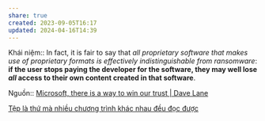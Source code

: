 ```yaml
---
share: true
created: 2023-09-05T16:17
updated: 2024-04-16T14:39
---
```

Khái niệm:: 
In fact, it is fair to say that _all proprietary software that makes use of proprietary formats is effectively indistinguishable from ransomware_: **if the user stops paying the developer for the software, they may well lose _all_ access to their own content created in that software**.

Nguồn:: [Microsoft, there is a way to win our trust | Dave Lane](https://davelane.nz/microsoft-there-way-win-our-trust)

[Tệp là thứ mà nhiều chương trình khác nhau đều đọc được](../../H%E1%BB%87%20th%E1%BB%91ng%20th%C3%B4ng%20tin/Ph%C6%B0%C6%A1ng%20th%E1%BB%A9c%20l%C6%B0u%20tr%E1%BB%AF%20d%E1%BB%AF%20li%E1%BB%87u/T%E1%BA%ADp%20tin%20ch%E1%BB%AF%20thu%E1%BA%A7n/T%E1%BB%87p%20l%C3%A0%20th%E1%BB%A9%20m%C3%A0%20nhi%E1%BB%81u%20ch%C6%B0%C6%A1ng%20tr%C3%ACnh%20kh%C3%A1c%20nhau%20%C4%91%E1%BB%81u%20%C4%91%E1%BB%8Dc%20%C4%91%C6%B0%E1%BB%A3c.md)